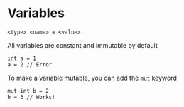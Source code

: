 # Variables

```nc
<type> <name> = <value>
```

All variables are constant and immutable by default

```nc
int a = 1
a = 2 // Error
```

To make a variable mutable, you can add the `mut` keyword

```nc
mut int b = 2
b = 3 // Works!
```
